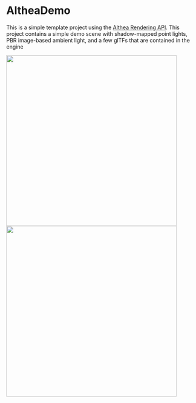 # AltheaDemo

This is a simple template project using the [Althea Rendering API](https://github.com/nithinp7/Althea). This project contains a simple demo scene with shadow-mapped point lights, PBR image-based ambient light, and a few glTFs that are contained in the engine

<p float="left">
<img src="https://github.com/nithinp7/AltheaDemo/blob/main/Screenshots/PointLights.gif" height=450/>
<img src="https://github.com/nithinp7/AltheaDemo/blob/main/Screenshots/PointLights2.gif" height=450/>
</p>
